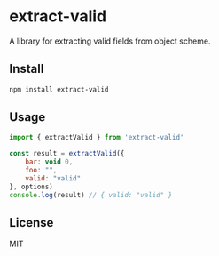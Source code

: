 # extract-valid
A library for extracting valid fields from object scheme.

## Install
```bash
npm install extract-valid
```

## Usage
```js
import { extractValid } from 'extract-valid'

const result = extractValid({
    bar: void 0,
    foo: "",
    valid: "valid"
}, options)
console.log(result) // { valid: "valid" }

```

## License
MIT
